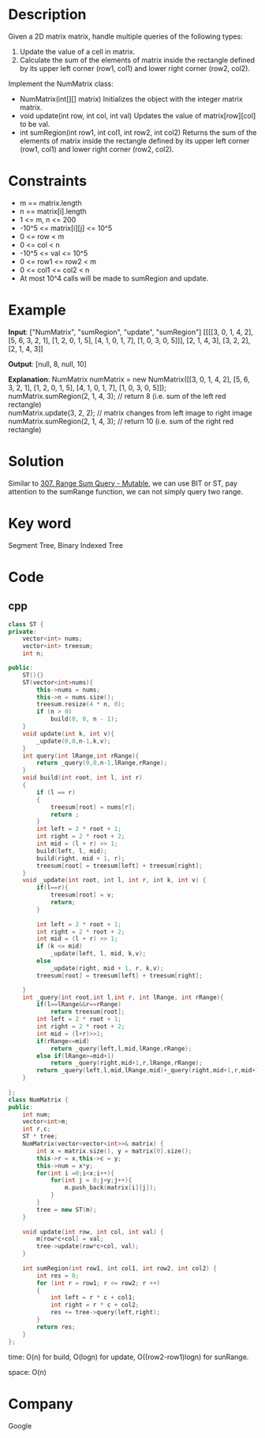 # Description
Given a 2D matrix matrix, handle multiple queries of the following types:

1. Update the value of a cell in matrix.
2. Calculate the sum of the elements of matrix inside the rectangle defined by its upper left corner (row1, col1) and lower right corner (row2, col2).

Implement the NumMatrix class:

* NumMatrix(int[][] matrix) Initializes the object with the integer matrix matrix.
* void update(int row, int col, int val) Updates the value of matrix[row][col] to be val.
* int sumRegion(int row1, int col1, int row2, int col2) Returns the sum of the elements of matrix inside the rectangle defined by its upper left corner (row1, col1) and lower right corner (row2, col2).

# Constraints
* m == matrix.length
* n == matrix[i].length
* 1 <= m, n <= 200
* -10^5 <= matrix[i][j] <= 10^5
* 0 <= row < m
* 0 <= col < n
* -10^5 <= val <= 10^5
* 0 <= row1 <= row2 < m
* 0 <= col1 <= col2 < n
* At most 10^4 calls will be made to sumRegion and update.


# Example
**Input**: ["NumMatrix", "sumRegion", "update", "sumRegion"]
[[[[3, 0, 1, 4, 2], [5, 6, 3, 2, 1], [1, 2, 0, 1, 5], [4, 1, 0, 1, 7], [1, 0, 3, 0, 5]]], [2, 1, 4, 3], [3, 2, 2], [2, 1, 4, 3]]



**Output**: [null, 8, null, 10]

**Explanation**: NumMatrix numMatrix = new NumMatrix([[3, 0, 1, 4, 2], [5, 6, 3, 2, 1], [1, 2, 0, 1, 5], [4, 1, 0, 1, 7], [1, 0, 3, 0, 5]]);  
numMatrix.sumRegion(2, 1, 4, 3); // return 8 (i.e. sum of the left red rectangle)  
numMatrix.update(3, 2, 2);       // matrix changes from left image to right image  
numMatrix.sumRegion(2, 1, 4, 3); // return 10 (i.e. sum of the right red rectangle)  


# Solution
Similar to [307. Range Sum Query - Mutable](../medium/307.%20Range%20Sum%20Query%20-%20Mutable.md), we can use BIT or ST, pay attention to the sumRange function, we can not simply query two range.

# Key word
Segment Tree, Binary Indexed Tree

# Code

## cpp
```cpp
class ST {
private:
    vector<int> nums;
    vector<int> treesum;
    int n;

public:
    ST(){}
    ST(vector<int>nums){
        this->nums = nums;
        this->n = nums.size();
        treesum.resize(4 * n, 0);
        if (n > 0)
            build(0, 0, n - 1);
    }
    void update(int k, int v){
        _update(0,0,n-1,k,v);
    }
    int query(int lRange,int rRange){
        return _query(0,0,n-1,lRange,rRange);
    }
    void build(int root, int l, int r)
    {
        if (l == r)
        {
            treesum[root] = nums[r];
            return ;
        }
        int left = 2 * root + 1;
        int right = 2 * root + 2;
        int mid = (l + r) >> 1;
        build(left, l, mid);
        build(right, mid + 1, r);
        treesum[root] = treesum[left] + treesum[right];
    }
    void _update(int root, int l, int r, int k, int v) {
        if(l==r){
            treesum[root] = v;
            return;
        }
            
        int left = 2 * root + 1;
        int right = 2 * root + 2;
        int mid = (l + r) >> 1;
        if (k <= mid)
            _update(left, l, mid, k,v);
        else
            _update(right, mid + 1, r, k,v);
        treesum[root] = treesum[left] + treesum[right];

    }
    int _query(int root,int l,int r, int lRange, int rRange){
        if(l==lRange&&r==rRange)
            return treesum[root];
        int left = 2 * root + 1;
        int right = 2 * root + 2;
        int mid = (l+r)>>1;
        if(rRange<=mid)
            return _query(left,l,mid,lRange,rRange);
        else if(lRange>=mid+1)
            return _query(right,mid+1,r,lRange,rRange);
        return _query(left,l,mid,lRange,mid)+_query(right,mid+1,r,mid+1,rRange);
    }
    
};
class NumMatrix {
public:
    int num;
    vector<int>m;
    int r,c;
    ST * tree;        
    NumMatrix(vector<vector<int>>& matrix) {
        int x = matrix.size(), y = matrix[0].size();
        this->r = x,this->c = y;
        this->num = x*y;
        for(int i =0;i<x;i++){
            for(int j = 0;j<y;j++){
                m.push_back(matrix[i][j]);
            }
        }
        tree = new ST(m);
    }
    
    void update(int row, int col, int val) {
        m[row*c+col] = val;
        tree->update(row*c+col, val);
    }
    
    int sumRegion(int row1, int col1, int row2, int col2) {
        int res = 0;
        for (int r = row1; r <= row2; r ++)
        {
            int left = r * c + col1;
            int right = r * c + col2;
            res += tree->query(left,right);
        }
        return res;
    }
};

```
time: O(n) for build, O(logn) for update, O((row2-row1)logn) for sunRange.


space: O(n)

# Company
Google